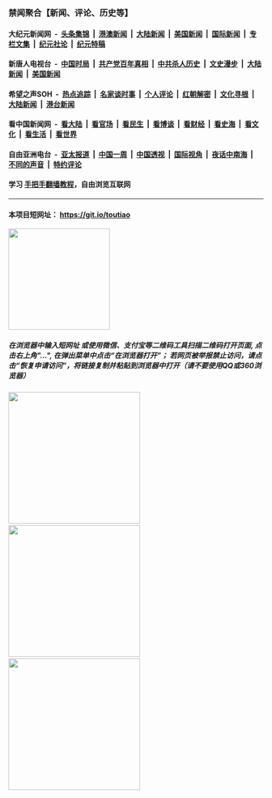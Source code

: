 ### 禁闻聚合【新闻、评论、历史等】

#### 大纪元新闻网 &nbsp;-&nbsp; [头条集锦](indexes/E头条集锦.md?t=02141856) &nbsp;|&nbsp; [港澳新闻](indexes/E港澳新闻.md?t=02141856)  &nbsp;|&nbsp; [大陆新闻](indexes/E大陆新闻.md?t=02141856) &nbsp;|&nbsp; [美国新闻](indexes/E美国新闻.md?t=02141856) &nbsp;|&nbsp; [国际新闻](indexes/E国际新闻.md?t=02141856) &nbsp;|&nbsp; [专栏文集](indexes/E专栏文集.md?t=02141856) &nbsp;|&nbsp; [纪元社论](indexes/E纪元社论.md?t=02141856) &nbsp;|&nbsp; [纪元特稿](indexes/E纪元特稿.md?t=02141856) 

#### 新唐人电视台 &nbsp;-&nbsp; [中国时局](indexes/N中国时局.md?t=02141856) &nbsp;|&nbsp; [共产党百年真相](indexes/N共产党百年真相.md?t=02141856) &nbsp;|&nbsp; [中共杀人历史](indexes/N中共杀人历史.md?t=02141856) &nbsp;|&nbsp; [文史漫步](indexes/N文史漫步.md?t=02141856) &nbsp;|&nbsp; [大陆新闻](indexes/N大陆新闻.md?t=02141856) &nbsp;|&nbsp; [美国新闻](indexes/N美国新闻.md?t=02141856)

#### 希望之声SOH &nbsp;-&nbsp; [热点追踪](indexes/H热点追踪.md?t=02141856) &nbsp;|&nbsp; [名家谈时事](indexes/H名家谈时事.md?t=02141856) &nbsp;|&nbsp; [个人评论](indexes/H个人评论.md?t=02141856)  &nbsp;|&nbsp; [红朝解密](indexes/H红朝解密.md?t=02141856) &nbsp;|&nbsp; [文化寻根](indexes/H文化寻根.md?t=02141856) &nbsp;|&nbsp; [大陆新闻](indexes/H大陆新闻.md?t=02141856) &nbsp;|&nbsp; [港台新闻](indexes/H港台新闻.md?t=02141856)

#### 看中国新闻网 &nbsp;-&nbsp; [看大陆](indexes/S看大陆.md?t=02141856) &nbsp;|&nbsp; [看官场](indexes/S看官场.md?t=02141856) &nbsp;|&nbsp; [看民生](indexes/S看民生.md?t=02141856)  &nbsp;|&nbsp; [看博谈](indexes/S看博谈.md?t=02141856) &nbsp;|&nbsp; [看财经](indexes/S看财经.md?t=02141856) &nbsp;|&nbsp; [看史海](indexes/S看史海.md?t=02141856) &nbsp;|&nbsp; [看文化](indexes/S看文化.md?t=02141856) &nbsp;|&nbsp; [看生活](indexes/S看生活.md?t=02141856) &nbsp;|&nbsp; [看世界](indexes/S看世界.md?t=02141856)

#### 自由亚洲电台 &nbsp;-&nbsp; [亚太报道](indexes/R亚太报道.md?t=02141856) &nbsp;|&nbsp; [中国一周](indexes/R中国一周.md?t=02141856) &nbsp;|&nbsp; [中国透视](indexes/R中国透视.md?t=02141856)  &nbsp;|&nbsp; [国际视角](indexes/R国际视角.md?t=02141856) &nbsp;|&nbsp; [夜话中南海](indexes/R夜话中南海.md?t=02141856) &nbsp;|&nbsp; [不同的声音](indexes/R不同的声音.md?t=02141856) &nbsp;|&nbsp; [特约评论](indexes/R特约评论.md?t=02141856)

#### 学习 [手把手翻墙教程](https://github.com/gfw-breaker/guides/wiki)，自由浏览互联网

----

#### 本项目短网址： https://git.io/toutiao
<img src="https://raw.githubusercontent.com/gfw-breaker/banned-news/master/scripts/img/qr.png" width="200px"/>  

##### 在浏览器中输入短网址 或使用微信、支付宝等二维码工具扫描二维码打开页面, 点击右上角"...", 在弹出菜单中点击“在浏览器打开”； 若网页被举报禁止访问，请点击“恢复申请访问”，将链接复制并粘贴到浏览器中打开（请不要使用QQ或360浏览器）

<img src="https://raw.githubusercontent.com/gfw-breaker/banned-news/master/scripts/img/1.png" width="260px"/> &nbsp; <img src="https://raw.githubusercontent.com/gfw-breaker/banned-news/master/scripts/img/2.png" width="260px"/> &nbsp; <img src="https://raw.githubusercontent.com/gfw-breaker/banned-news/master/scripts/img/3.png" width="260px"/>
